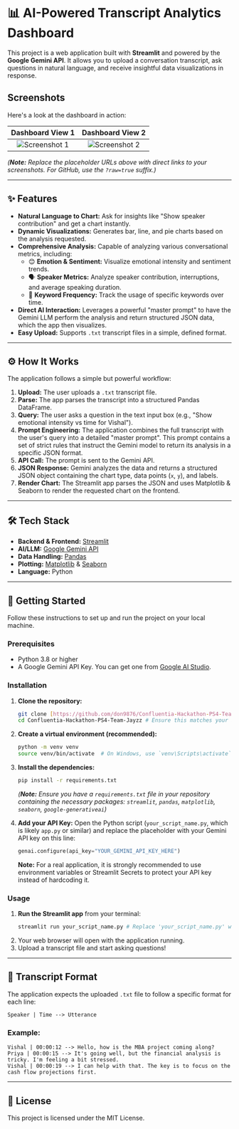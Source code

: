 # 📊 AI-Powered Transcript Analytics Dashboard

This project is a web application built with **Streamlit** and powered by the **Google Gemini API**. It allows you to upload a conversation transcript, ask questions in natural language, and receive insightful data visualizations in response.

## Screenshots

Here's a look at the dashboard in action:

| Dashboard View 1 | Dashboard View 2 |
| :----------------: | :----------------: |
| ![Screenshot 1](https://github.com/your-username/your-repo-name/blob/main/screenshot1.png?raw=true) | ![Screenshot 2](https://github.com/your-username/your-repo-name/blob/main/screenshot2.png?raw=true) |
*(**Note:** Replace the placeholder URLs above with direct links to your screenshots. For GitHub, use the `?raw=true` suffix.)*

---
## ✨ Features

* **Natural Language to Chart:** Ask for insights like "Show speaker contribution" and get a chart instantly.
* **Dynamic Visualizations:** Generates bar, line, and pie charts based on the analysis requested.
* **Comprehensive Analysis:** Capable of analyzing various conversational metrics, including:
    * 😊 **Emotion & Sentiment:** Visualize emotional intensity and sentiment trends.
    * 🗣️ **Speaker Metrics:** Analyze speaker contribution, interruptions, and average speaking duration.
    * 🔑 **Keyword Frequency:** Track the usage of specific keywords over time.
* **Direct AI Interaction:** Leverages a powerful "master prompt" to have the Gemini LLM perform the analysis and return structured JSON data, which the app then visualizes.
* **Easy Upload:** Supports `.txt` transcript files in a simple, defined format.

---
## ⚙️ How It Works

The application follows a simple but powerful workflow:
1.  **Upload:** The user uploads a `.txt` transcript file.
2.  **Parse:** The app parses the transcript into a structured Pandas DataFrame.
3.  **Query:** The user asks a question in the text input box (e.g., "Show emotional intensity vs time for Vishal").
4.  **Prompt Engineering:** The application combines the full transcript with the user's query into a detailed "master prompt". This prompt contains a set of strict rules that instruct the Gemini model to return its analysis in a specific JSON format.
5.  **API Call:** The prompt is sent to the Gemini API.
6.  **JSON Response:** Gemini analyzes the data and returns a structured JSON object containing the chart type, data points (`x`, `y`), and labels.
7.  **Render Chart:** The Streamlit app parses the JSON and uses Matplotlib & Seaborn to render the requested chart on the frontend.

---
## 🛠️ Tech Stack

* **Backend & Frontend:** [Streamlit](https://streamlit.io/)
* **AI/LLM:** [Google Gemini API](https://ai.google.dev/)
* **Data Handling:** [Pandas](https://pandas.pydata.org/)
* **Plotting:** [Matplotlib](https://matplotlib.org/) & [Seaborn](https://seaborn.pydata.org/)
* **Language:** Python

---
## 🚀 Getting Started

Follow these instructions to set up and run the project on your local machine.

### Prerequisites

* Python 3.8 or higher
* A Google Gemini API Key. You can get one from [Google AI Studio](https://aistudio.google.com/app/apikey).

### Installation

1.  **Clone the repository:**
    ```bash
    git clone [https://github.com/don9876/Confluentia-Hackathon-PS4-Team-Jayzz.git](https://github.com/don9876/Confluentia-Hackathon-PS4-Team-Jayzz.git)
    cd Confluentia-Hackathon-PS4-Team-Jayzz # Ensure this matches your actual folder name
    ```

2.  **Create a virtual environment (recommended):**
    ```bash
    python -m venv venv
    source venv/bin/activate  # On Windows, use `venv\Scripts\activate`
    ```

3.  **Install the dependencies:**
    ```bash
    pip install -r requirements.txt
    ```
    *(**Note:** Ensure you have a `requirements.txt` file in your repository containing the necessary packages: `streamlit`, `pandas`, `matplotlib`, `seaborn`, `google-generativeai`)*

4.  **Add your API Key:**
    Open the Python script (`your_script_name.py`, which is likely `app.py` or similar) and replace the placeholder with your Gemini API key on this line:
    ```python
    genai.configure(api_key="YOUR_GEMINI_API_KEY_HERE")
    ```
    **Note:** For a real application, it is strongly recommended to use environment variables or Streamlit Secrets to protect your API key instead of hardcoding it.

### Usage

1.  **Run the Streamlit app** from your terminal:
    ```bash
    streamlit run your_script_name.py # Replace 'your_script_name.py' with the actual name of your Python app file
    ```
2.  Your web browser will open with the application running.
3.  Upload a transcript file and start asking questions!

---
## 📄 Transcript Format

The application expects the uploaded `.txt` file to follow a specific format for each line:

`Speaker | Time --> Utterance`

### Example:

```
Vishal | 00:00:12 --> Hello, how is the MBA project coming along?
Priya | 00:00:15 --> It's going well, but the financial analysis is tricky. I'm feeling a bit stressed.
Vishal | 00:00:19 --> I can help with that. The key is to focus on the cash flow projections first.
```

---
## 📜 License

This project is licensed under the MIT License.